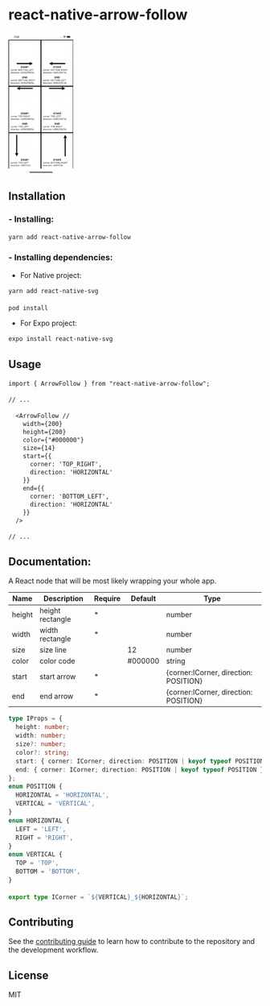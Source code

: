 # react-native-arrow-follow

<img  src=".github/image/preview.gif?raw=true" height="280" />

## Installation

### - Installing:
```sh
yarn add react-native-arrow-follow
```


### - Installing dependencies:

- For Native project:
```sh
yarn add react-native-svg

pod install
```
- For Expo project:
```sh
expo install react-native-svg
```


## Usage

```tsx
import { ArrowFollow } from "react-native-arrow-follow";

// ...

  <ArrowFollow //
    width={200}
    height={200}
    color={"#000000"}
    size={14}
    start={{
      corner: 'TOP_RIGHT',
      direction: 'HORIZONTAL'
    }}
    end={{
      corner: 'BOTTOM_LEFT',
      direction: 'HORIZONTAL'
    }}
  />

// ...

```

## Documentation:

A React node that will be most likely wrapping your whole app.

| Name       | Description        | Require  | Default  | Type                                     |
| ---------- | ------------------ | -------- | -------- | ---------------------------------------- |
| height     | height rectangle   |     *    |          | number                                   |
| width      | width rectangle    |     *    |          | number                                   |
| size       | size line          |          | 12       | number                                   |
| color      | color code         |          | #000000  | string                                   |
| start      | start arrow        |     *    |          | {corner:ICorner, direction: POSITION}    |
| end        | end arrow          |     *    |          | {corner:ICorner, direction: POSITION}    |


```ts
type IProps = {
  height: number;
  width: number;
  size?: number;
  color?: string;
  start: { corner: ICorner; direction: POSITION | keyof typeof POSITION };
  end: { corner: ICorner; direction: POSITION | keyof typeof POSITION };
};
enum POSITION {
  HORIZONTAL = 'HORIZONTAL',
  VERTICAL = 'VERTICAL',
}
enum HORIZONTAL {
  LEFT = 'LEFT',
  RIGHT = 'RIGHT',
}
enum VERTICAL {
  TOP = 'TOP',
  BOTTOM = 'BOTTOM',
}

export type ICorner = `${VERTICAL}_${HORIZONTAL}`;
```

## Contributing

See the [contributing guide](CONTRIBUTING.md) to learn how to contribute to the repository and the development workflow.

## License

MIT
